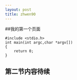 ```yaml
---
layout: post
title: zhwen90
---
```


##我的第一个页面

    #include <stdio.h> 
    int main(int argc,char *argv[])
    {
        return 0;
    }


## 第二节内容待续
